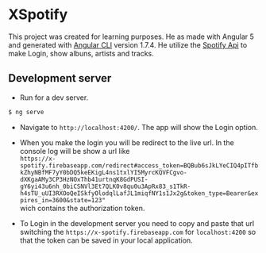 # XSpotify

This project was created for learning purposes. He as made with Angular 5 and generated with [Angular CLI](https://github.com/angular/angular-cli) version 1.7.4. He utilize the [Spotify Api](https://developer.spotify.com/documentation/web-api/reference/search/search/) to make Login, show albuns, artists and tracks.

## Development server

- Run for a dev server.
```sh
$ ng serve
```
 

- Navigate to `http://localhost:4200/`. The app will show the Login option. 

- When you make the login you will be redirect to the live url. In the console log will be show a url like <br/>```https://x-spotify.firebaseapp.com/redirect#access_token=BQBub6sJkLYeCIQ4pITfbkZhyNBfMF7yY0bDQ5keEKigL4ns1txlYI5MyrcKQVFCgvo-dXKgaAMy3CP3HzNOxThb41urtnqK8GdPUSI-gY6yi43u6nh_0biCSNVl3Et7QLK0v8qu0u3ApRx83_s1TkR-h4sTU_uUI3RXOoQeISkfyOlodqlLafJL1miqfNY1s1Jx2g&token_type=Bearer&expires_in=3600&state=123"``` <br/> wich contains the authorization token. 

- To Login in the development server you need to copy and paste that url switching the ```https://x-spotify.firebaseapp.com``` for ```localhost:4200``` so that the token can be saved in your local application.